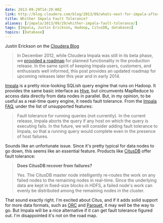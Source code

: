 ```yaml
--- 
date: 2013-09-29T14:29:00Z
link: http://blog.cloudera.com/blog/2013/09/whats-next-for-impala-after-release-1-1/
title: Whither Impala Fault Tolerance?
aliases: [/impala/2013/09/29/whither-impala-fault-tolerance/]
tags: [Impala, Justin Erickson, Hadoop, CitusDB, databases]
topics: [Database]
---
```


Justin Erickson on the [Cloudera Blog]

> In December 2012, while Cloudera Impala was still in its beta phase, we
> [provided a roadmap](http://blog.cloudera.com/blog/2012/12/whats-next-for-cloudera-impala/)
> for planned functionality in the production release. In the same spirit of
> keeping Impala users, customers, and enthusiasts well informed, this post
> provides an updated roadmap for upcoming releases later this year and in early
> 2014.

[Impala] is a pretty nice-looking SQLish query engine that runs on Hadoop. It
provides the same basic interface as [Hive], but circumvents MapReduce to
access data directly from data nodes in parallel. But, in my opinion, to be
useful as a real-time query engine, it needs fault tolerance. From the
[Impala FAQ], under the list of unsupported features:

> Fault tolerance for running queries (not currently). In the current release,
> Impala aborts the query if any host on which the query is executing fails. In
> the future, we will consider adding fault tolerance to Impala, so that a
> running query would complete even in the presence of host failures.

Sounds like an unfortunate issue. Since it's pretty typical for data nodes to
go down, this seems like an essential feature. Products like [CitusDB] offer
fault tolerance:

> **Does CitusDB recover from failures?**
> 
> Yes. The CitusDB master node intelligently re-routes the work on any failed
> nodes to the remaining nodes in real-time. Since the underlying data are kept
> in fixed-size blocks in HDFS, a failed node's work can evenly be distributed
> among the remaining nodes in the cluster.

That sound exactly right. I'm excited about Citus, and if it adds solid
support for more data formats, such as [ORC] and [Parquet], it may well be the
way to go. But Impala will be a nice alternative if it can get fault tolerance
figured out. I'm disappointed it's not on the road map.

[Cloudera Blog]: http://blog.cloudera.com/
[Impala]: http://www.cloudera.com/content/cloudera/en/products/cdh/impala.html
[Hive]: http://hive.apache.org/
[Impala FAQ]: http://www.cloudera.com/content/cloudera-content/cloudera-docs/Impala/latest/Cloudera-Impala-Frequently-Asked-Questions/Cloudera-Impala-Frequently-Asked-Questions.html
[CitusDB]: http://citusdata.com/docs/sql-on-hadoop "CitusDB SQL on Hadoop"
[ORC]: http://docs.hortonworks.com/HDPDocuments/HDP2/HDP-2.0.0.2/ds_Hive/orcfile.html "ORC File Format"
[Parquet]: http://parquet.io/ "Parquet is a columnar storage format for Hadoop."
